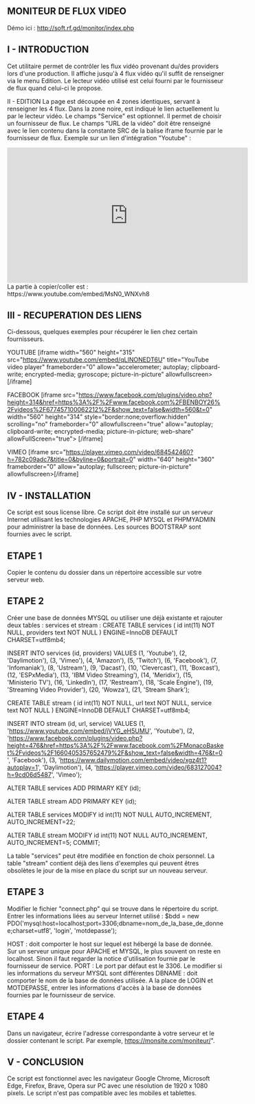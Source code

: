 MONITEUR DE FLUX VIDEO
----------------------

Démo ici : http://soft.rf.gd/monitor/index.php

I - INTRODUCTION
----------------
Cet utilitaire permet de contrôler les flux vidéo provenant du/des providers lors d'une production.
Il affiche jusqu'à 4 flux vidéo qu'il suffit de renseigner via le menu Edition.
Le lecteur vidéo utilisé est celui fourni par le fournisseur de flux quand celui-ci le propose.

II - EDITION
La page est découpée en 4 zones identiques, servant à renseigner les 4 flux.
Dans la zone noire, est indiqué le lien actuellement lu par le lecteur vidéo.
Le champs "Service" est optionnel. Il permet de choisir un fournisseur de flux.
Le champs "URL de la vidéo" doit être renseigné avec le lien contenu dans la constante SRC de la balise iframe fournie par le fournisseur de flux.
Exemple sur un lien d'intégration "Youtube" :
<iframe width="560" height="315" src="https://www.youtube.com/embed/MsN0_WNXvh8" title="YouTube video player" frameborder="0" allow="accelerometer; autoplay; clipboard-write; encrypted-media; gyroscope; picture-in-picture" allowfullscreen></iframe>
La partie à copier/coller est :
https://www.youtube.com/embed/MsN0_WNXvh8

III - RECUPERATION DES LIENS
----------------------------
Ci-dessous, quelques exemples pour récupérer le lien chez certain fournisseurs.

YOUTUBE
[iframe width="560" height="315" src="https://www.youtube.com/embed/qLINONEDT6U" title="YouTube video player" frameborder="0" allow="accelerometer; autoplay; clipboard-write; encrypted-media; gyroscope; picture-in-picture" allowfullscreen> [/iframe]

FACEBOOK
[iframe src="https://www.facebook.com/plugins/video.php?height=314&href=https%3A%2F%2Fwww.facebook.com%2FBENBOY26%2Fvideos%2F677457100062212%2F&show_text=false&width=560&t=0" width="560" height="314" style="border:none;overflow:hidden" scrolling="no" frameborder="0" allowfullscreen="true" allow="autoplay; clipboard-write; encrypted-media; picture-in-picture; web-share" allowFullScreen="true"> [/iframe]

VIMEO
[iframe src="https://player.vimeo.com/video/684542460?h=782c09adc7&title=0&byline=0&portrait=0" width="640" height="360" frameborder="0" allow="autoplay; fullscreen; picture-in-picture" allowfullscreen>[/iframe]

IV - INSTALLATION
-----------------
Ce script est sous license libre.
Ce script doit être installé sur un serveur Internet utilisant les technologies APACHE, PHP MYSQL et PHPMYADMIN pour administrer la base de données.
Les sources BOOTSTRAP sont fournies avec le script.

ETAPE 1
-------
Copier le contenu du dossier dans un répertoire accessible sur votre serveur web.

ETAPE 2
-------
Créer une base de données MYSQL ou utiliser une déjà existante et rajouter deux tables : services et stream :
CREATE TABLE services (
  id int(11) NOT NULL,
  providers text NOT NULL
) ENGINE=InnoDB DEFAULT CHARSET=utf8mb4;

INSERT INTO services (id, providers) VALUES
(1, 'Youtube'),
(2, 'Daylimotion'),
(3, 'Vimeo'),
(4, 'Amazon'),
(5, 'Twitch'),
(6, 'Facebook'),
(7, 'Infomaniak'),
(8, 'Ustream'),
(9, 'Dacast'),
(10, 'Clevercast'),
(11, 'Boxcast'),
(12, 'ESPxMedia'),
(13, 'IBM Video Streaming'),
(14, 'Meridix'),
(15, 'Ministerio TV'),
(16, 'LinkedIn'),
(17, 'Restream'),
(18, 'Scale Engine'),
(19, 'Streaming Video Provider'),
(20, 'Wowza'),
(21, 'Stream Shark');
						
CREATE TABLE stream (
  id int(11) NOT NULL,
  url text NOT NULL,
  service text NOT NULL
) ENGINE=InnoDB DEFAULT CHARSET=utf8mb4;

INSERT INTO stream (id, url, service) VALUES
(1, 'https://www.youtube.com/embed/jVYG_eH5UMU', 'Youtube'),
(2, 'https://www.facebook.com/plugins/video.php?height=476&href=https%3A%2F%2Fwww.facebook.com%2FMonacoBasket%2Fvideos%2F1660405357652479%2F&show_text=false&width=476&t=0', 'Facebook'),
(3, 'https://www.dailymotion.com/embed/video/xgz4t1?autoplay=1', 'Daylimotion'),
(4, 'https://player.vimeo.com/video/683127004?h=9cd06d5487', 'Vimeo');

ALTER TABLE services
  ADD PRIMARY KEY (id);

ALTER TABLE stream
  ADD PRIMARY KEY (id);

ALTER TABLE services
  MODIFY id int(11) NOT NULL AUTO_INCREMENT, AUTO_INCREMENT=22;

ALTER TABLE stream
  MODIFY id int(11) NOT NULL AUTO_INCREMENT, AUTO_INCREMENT=5;
COMMIT;

La table "services" peut être modifiée en fonction de choix personnel.
La table "stream" contient déjà des liens d'exemples qui peuvent êtres obsolètes le jour de la mise en place du script sur un nouveau serveur.

ETAPE 3
-------
Modifier le fichier "connect.php" qui se trouve dans le répertoire du script.
Entrer les informations liées au serveur Internet utilisé :
$bdd = new PDO('mysql:host=localhost;port=3306;dbname=nom_de_la_base_de_donnee;charset=utf8', 'login', 'motdepasse');

HOST : doit comporter le host sur lequel est hébergé la base de donnée. Sur un serveur unique pour APACHE et MYSQL, le plus souvent on reste en localhost. Sinon il faut regarder la notice d'utilisation fournie par le fournisseur de service.
PORT : Le port par défaut est le 3306. Le modifier si les informations du serveur MYSQL sont différentes
DBNAME : doit comporter le nom de la base de données utilisée.
A la place de LOGIN et MOTDEPASSE, entrer les informations d'accès à la base de données fournies par le fournisseur de service.

ETAPE 4
-------
Dans un navigateur, écrire l'adresse correspondante à votre serveur et le dossier contenant le script. Par exemple, https://monsite.com/moniteur/".

V - CONCLUSION
--------------
Ce script est fonctionnel avec les navigateur Google Chrome, Microsoft Edge, Firefox, Brave, Opera sur PC avec une résolution de 1920 x 1080 pixels.
Le script n'est pas compatible avec les mobiles et tablettes.
